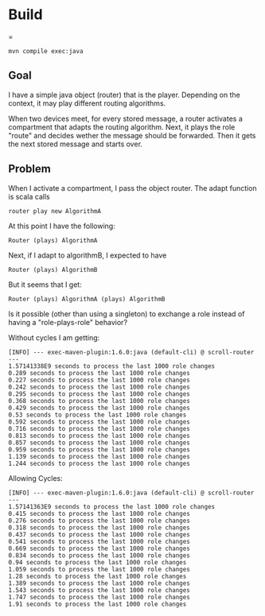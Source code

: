 # Build
=

`mvn compile exec:java`

## Goal

I have a simple java object (router) that is the player. 
Depending on the context, it may play different routing algorithms.

When two devices meet, for every stored message, a router activates a compartment that adapts the routing algorithm.
Next, it plays the role "route" and decides wether the message should be forwarded.
Then it gets the next stored message and starts over.

## Problem

When I activate a compartment, I pass the object router.
The adapt function is scala calls 

```
router play new AlgorithmA
```

At this point I have the following:

```
Router (plays) AlgorithmA
```

Next, if I adapt to algorithmB, I expected to have

```
Router (plays) AlgorithmB
```

But it seems that I get:

```
Router (plays) AlgorithmA (plays) AlgorithmB
```

Is it possible (other than using a singleton) to exchange a role instead of having a "role-plays-role" behavior?


Without cycles I am getting:

```
[INFO] --- exec-maven-plugin:1.6.0:java (default-cli) @ scroll-router ---
1.57141338E9 seconds to process the last 1000 role changes
0.289 seconds to process the last 1000 role changes
0.227 seconds to process the last 1000 role changes
0.242 seconds to process the last 1000 role changes
0.295 seconds to process the last 1000 role changes
0.368 seconds to process the last 1000 role changes
0.429 seconds to process the last 1000 role changes
0.53 seconds to process the last 1000 role changes
0.592 seconds to process the last 1000 role changes
0.716 seconds to process the last 1000 role changes
0.813 seconds to process the last 1000 role changes
0.857 seconds to process the last 1000 role changes
0.959 seconds to process the last 1000 role changes
1.139 seconds to process the last 1000 role changes
1.244 seconds to process the last 1000 role changes
```

Allowing Cycles:

```
[INFO] --- exec-maven-plugin:1.6.0:java (default-cli) @ scroll-router ---
1.57141363E9 seconds to process the last 1000 role changes
0.415 seconds to process the last 1000 role changes
0.276 seconds to process the last 1000 role changes
0.318 seconds to process the last 1000 role changes
0.437 seconds to process the last 1000 role changes
0.541 seconds to process the last 1000 role changes
0.669 seconds to process the last 1000 role changes
0.834 seconds to process the last 1000 role changes
0.94 seconds to process the last 1000 role changes
1.059 seconds to process the last 1000 role changes
1.28 seconds to process the last 1000 role changes
1.389 seconds to process the last 1000 role changes
1.543 seconds to process the last 1000 role changes
1.747 seconds to process the last 1000 role changes
1.91 seconds to process the last 1000 role changes
```



